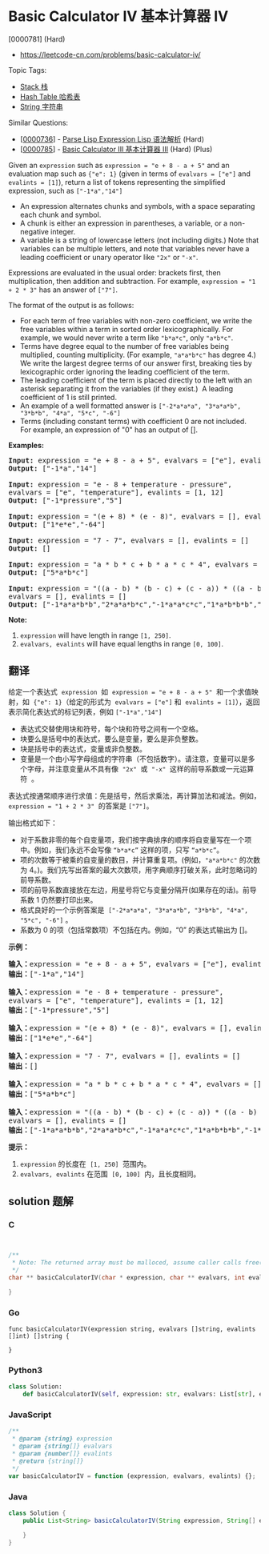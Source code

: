 # Basic Calculator IV 基本计算器 IV

[0000781] (Hard)

- https://leetcode-cn.com/problems/basic-calculator-iv/

Topic Tags:

- [Stack 栈](https://leetcode-cn.com/tag/stack/)
- [Hash Table 哈希表](https://leetcode-cn.com/tag/hash-table/)
- [String 字符串](https://leetcode-cn.com/tag/string/)

Similar Questions:

- [[0000736](https://leetcode-cn.com/problems/parse-lisp-expression/)] - [Parse Lisp Expression Lisp 语法解析](./0000736.parse-lisp-expression.md) (Hard)
- [[0000785](https://leetcode-cn.com/problems/basic-calculator-iii/)] - [Basic Calculator III 基本计算器 III](./0000785.basic-calculator-iii.md) (Hard) (Plus)

Given an `expression` such as `expression = "e + 8 - a + 5"` and an evaluation map such as `{"e": 1}` (given in terms of `evalvars = ["e"]` and `evalints = [1]`), return a list of tokens representing the simplified expression, such as `["-1*a","14"]`

- An expression alternates chunks and symbols, with a space separating each chunk and symbol.
- A chunk is either an expression in parentheses, a variable, or a non-negative integer.
- A variable is a string of lowercase letters (not including digits.) Note that variables can be multiple letters, and note that variables never have a leading coefficient or unary operator like `"2x"` or `"-x"`.

Expressions are evaluated in the usual order: brackets first, then multiplication, then addition and subtraction. For example, `expression = "1 + 2 * 3"` has an answer of `["7"]`.

The format of the output is as follows:

- For each term of free variables with non-zero coefficient, we write the free variables within a term in sorted order lexicographically. For example, we would never write a term like `"b*a*c"`, only `"a*b*c"`.
- Terms have degree equal to the number of free variables being multiplied, counting multiplicity. (For example, `"a*a*b*c"` has degree 4.) We write the largest degree terms of our answer first, breaking ties by lexicographic order ignoring the leading coefficient of the term.
- The leading coefficient of the term is placed directly to the left with an asterisk separating it from the variables (if they exist.)  A leading coefficient of 1 is still printed.
- An example of a well formatted answer is `["-2*a*a*a", "3*a*a*b", "3*b*b", "4*a", "5*c", "-6"]`
- Terms (including constant terms) with coefficient 0 are not included.  For example, an expression of "0" has an output of \[\].

**Examples:**

<pre><strong>Input:</strong> expression = "e + 8 - a + 5", evalvars = ["e"], evalints = [1]
<strong>Output:</strong> ["-1*a","14"]

<strong>Input:</strong> expression = "e - 8 + temperature - pressure",
evalvars = ["e", "temperature"], evalints = [1, 12]
<strong>Output:</strong> ["-1*pressure","5"]

<strong>Input:</strong> expression = "(e + 8) * (e - 8)", evalvars = [], evalints = []
<strong>Output:</strong> ["1*e*e","-64"]

<strong>Input:</strong> expression = "7 - 7", evalvars = [], evalints = []
<strong>Output:</strong> []

<strong>Input:</strong> expression = "a * b * c + b * a * c * 4", evalvars = [], evalints = []
<strong>Output:</strong> ["5*a*b*c"]

<strong>Input:</strong> expression = "((a - b) * (b - c) + (c - a)) * ((a - b) + (b - c) * (c - a))",
evalvars = [], evalints = []
<strong>Output:</strong> ["-1*a*a*b*b","2*a*a*b*c","-1*a*a*c*c","1*a*b*b*b","-1*a*b*b*c","-1*a*b*c*c","1*a*c*c*c","-1*b*b*b*c","2*b*b*c*c","-1*b*c*c*c","2*a*a*b","-2*a*a*c","-2*a*b*b","2*a*c*c","1*b*b*b","-1*b*b*c","1*b*c*c","-1*c*c*c","-1*a*a","1*a*b","1*a*c","-1*b*c"]
</pre>

**Note:**

1.  `expression` will have length in range `[1, 250]`.
2.  `evalvars, evalints` will have equal lengths in range `[0, 100]`.

## 翻译

给定一个表达式  `expression`  如  `expression = "e + 8 - a + 5"`  和一个求值映射，如  `{"e": 1}`（给定的形式为  `evalvars = ["e"]` 和  `evalints = [1]`），返回表示简化表达式的标记列表，例如 `["-1*a","14"]`

- 表达式交替使用块和符号，每个块和符号之间有一个空格。
- 块要么是括号中的表达式，要么是变量，要么是非负整数。
- 块是括号中的表达式，变量或非负整数。
- 变量是一个由小写字母组成的字符串（不包括数字）。请注意，变量可以是多个字母，并注意变量从不具有像  `"2x"`  或  `"-x"`  这样的前导系数或一元运算符  。

表达式按通常顺序进行求值：先是括号，然后求乘法，再计算加法和减法。例如，`expression = "1 + 2 * 3"`  的答案是 `["7"]`。

输出格式如下：

- 对于系数非零的每个自变量项，我们按字典排序的顺序将自变量写在一个项中。例如，我们永远不会写像 `“b*a*c”` 这样的项，只写 `“a*b*c”`。
- 项的次数等于被乘的自变量的数目，并计算重复项。(例如，`"a*a*b*c"` 的次数为 4。)。我们先写出答案的最大次数项，用字典顺序打破关系，此时忽略词的前导系数。
- 项的前导系数直接放在左边，用星号将它与变量分隔开(如果存在的话)。前导系数 1 仍然要打印出来。
- 格式良好的一个示例答案是  `["-2*a*a*a", "3*a*a*b", "3*b*b", "4*a", "5*c", "-6"]` 。
- 系数为 0 的项（包括常数项）不包括在内。例如，“0” 的表达式输出为 \[\]。

**示例：**

<pre><strong>输入：</strong>expression = "e + 8 - a + 5", evalvars = ["e"], evalints = [1]
<strong>输出：</strong>["-1*a","14"]

<strong>输入：</strong>expression = "e - 8 + temperature - pressure",
evalvars = ["e", "temperature"], evalints = [1, 12]
<strong>输出：</strong>["-1*pressure","5"]

<strong>输入：</strong>expression = "(e + 8) * (e - 8)", evalvars = [], evalints = []
<strong>输出：</strong>["1*e*e","-64"]

<strong>输入：</strong>expression = "7 - 7", evalvars = [], evalints = []
<strong>输出：</strong>[]

<strong>输入：</strong>expression = "a * b * c + b * a * c * 4", evalvars = [], evalints = []
<strong>输出：</strong>["5*a*b*c"]

<strong>输入：</strong>expression = "((a - b) * (b - c) + (c - a)) * ((a - b) + (b - c) * (c - a))",
evalvars = [], evalints = []
<strong>输出：</strong>["-1*a*a*b*b","2*a*a*b*c","-1*a*a*c*c","1*a*b*b*b","-1*a*b*b*c","-1*a*b*c*c","1*a*c*c*c","-1*b*b*b*c","2*b*b*c*c","-1*b*c*c*c","2*a*a*b","-2*a*a*c","-2*a*b*b","2*a*c*c","1*b*b*b","-1*b*b*c","1*b*c*c","-1*c*c*c","-1*a*a","1*a*b","1*a*c","-1*b*c"]
</pre>

**提示：**

1.  `expression` 的长度在  `[1, 250]`  范围内。
2.  `evalvars, evalints` 在范围  `[0, 100]`  内，且长度相同。

## solution 题解

### C

```c


/**
 * Note: The returned array must be malloced, assume caller calls free().
 */
char ** basicCalculatorIV(char * expression, char ** evalvars, int evalvarsSize, int* evalints, int evalintsSize, int* returnSize){

}


```

### Go

```golang
func basicCalculatorIV(expression string, evalvars []string, evalints []int) []string {

}
```

### Python3

```python
class Solution:
    def basicCalculatorIV(self, expression: str, evalvars: List[str], evalints: List[int]) -> List[str]:

```

### JavaScript

```javascript
/**
 * @param {string} expression
 * @param {string[]} evalvars
 * @param {number[]} evalints
 * @return {string[]}
 */
var basicCalculatorIV = function (expression, evalvars, evalints) {};
```

### Java

```java
class Solution {
    public List<String> basicCalculatorIV(String expression, String[] evalvars, int[] evalints) {

    }
}
```
